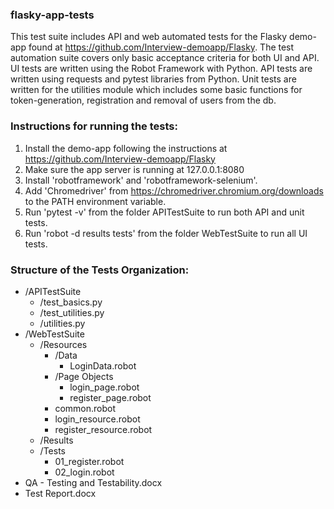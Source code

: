 ### flasky-app-tests

This test suite includes API and web automated tests for the Flasky demo-app found at https://github.com/Interview-demoapp/Flasky. The test automation suite covers only basic acceptance criteria for both UI and API. UI tests are written using the Robot Framework with Python. API tests are written using requests and pytest libraries from Python. Unit tests are written for the utilities module which includes some basic functions for token-generation, registration and removal of users from the db.

### Instructions for running the tests:
1. Install the demo-app following the instructions at https://github.com/Interview-demoapp/Flasky
2. Make sure the app server is running at 127.0.0.1:8080
3. Install 'robotframework' and 'robotframework-selenium'.
4. Add 'Chromedriver' from https://chromedriver.chromium.org/downloads to the PATH environment variable.
5. Run 'pytest -v' from the folder APITestSuite to run both API and unit tests.
6. Run 'robot -d results tests' from the folder WebTestSuite to run all UI tests.

### Structure of the Tests Organization:
* /APITestSuite
  - /test_basics.py   
  - /test_utilities.py  
  - /utilities.py
* /WebTestSuite
  - /Resources
    - /Data
      - LoginData.robot
    - /Page Objects
      - login_page.robot
      - register_page.robot
    - common.robot
    - login_resource.robot
    - register_resource.robot
  - /Results
  - /Tests
    - 01_register.robot
    - 02_login.robot
* QA - Testing and Testability.docx
* Test Report.docx
